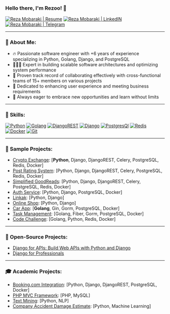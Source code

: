### Hello there, I'm Rezoo! 👋

[![Reza Mobaraki | Resume](https://img.shields.io/badge/Resume-000000?style=for-the-badge&logo=resume&logoColor=white)](https://flowcv.com/resume/3tcgks0hub)
[![Reza Mobaraki | LinkedIN](https://img.shields.io/badge/LinkedIn-0077B5?style=for-the-badge&logo=linkedin&logoColor=white)](https://www.linkedin.com/in/reza-mobaraki)
[![Reza Mobaraki | Telegram](https://img.shields.io/badge/Telegram-2CA5E0?style=for-the-badge&logo=telegram&logoColor=white)](https://t.me/MR_Rezoo)

---

### 🤝 About Me:

- 🔥 Passionate software engineer with +6 years of experience specializing in Python, Golang, Django, and PostgreSQL
- 👨🏻‍💻 Expert in building scalable software architectures and optimizing system performance
- 🤝 Proven track record of collaborating effectively with cross-functional teams of 15+ members on various projects
- 📄 Dedicated to enhancing user experience and meeting business requirements
- 💎 Always eager to embrace new opportunities and learn without limits

---

### 🔨 Skills:

[![Python](https://img.shields.io/badge/Python-FFD43B?style=for-the-badge&logo=python&logoColor=darkgreen)](https://www.python.org/)
[![Golang](https://img.shields.io/badge/Golang-%2300ADD8.svg?style=for-the-badge&logo=go&logoColor=white)](https://go.dev/)
[![DjangoREST](https://img.shields.io/badge/DJANGO-REST-ff1709?style=for-the-badge&logo=django&logoColor=white&color=ff1709&labelColor=gray)](https://www.django-rest-framework.org/)
[![Django](https://img.shields.io/badge/Django-092E20?style=for-the-badge&logo=django&logoColor=green)](https://www.djangoproject.com/)
[![PostgresQl](https://img.shields.io/badge/PostgreSQL-316192?style=for-the-badge&logo=postgresql&logoColor=white)](https://www.postgresql.org/)
[![Redis](https://img.shields.io/badge/redis-%23DD0031.svg?style=for-the-badge&logo=redis&logoColor=white)](https://redis.io/)
[![Docker](https://img.shields.io/badge/Docker-2CA5E0?style=for-the-badge&logo=docker&logoColor=white)](https://www.docker.com/)
[![Git](https://img.shields.io/badge/Git-F05032?style=for-the-badge&logo=git&logoColor=white)](https://git-scm.com/)

---

### 🚀 Sample Projects:
- [Crypto Exchange](https://github.com/rezamobaraki/crypto-exchange): [**Python**, Django, DjangoREST, Celery, PostgreSQL, Redis, Docker]
- [Post Rating System](https://github.com/rezamobaraki/post-rating-system): [Python, Django, DjangoREST, Celery, PostgreSQL, Redis, Docker]
- [Simplified GoodReads](https://github.com/rezamobaraki/simple-goodreads): [Python, Django, DjangoREST, Celery, PostgreSQL, Redis, Docker]
- [Auth Service](https://github.com/rezamobaraki/Django-Authentication-Service): [Python, Django, PostgreSQL, Docker]
- [Linkak](https://github.com/jamedadi/linkak): [Python, Django]
- [Online Shop](https://github.com/rezamobaraki/django-online-shop): [Python, Django]
- [Car App](https://github.com/rezamobaraki/CarApp): [**Golang**, Gin, Gorm, PostgreSQL, Docker]
- [Task Management](https://github.com/rezamobaraki/TaskManagement): [Golang, Fiber, Gorm, PostgreSQL, Docker]
- [Code Challenge](https://github.com/rezamobaraki/code-challenge): [Golang, Python, Redis, Docker]

---

### 🌟 Open-Source Projects:

- [Django for APIs: Build Web APIs with Python and Django](https://github.com/ftg-iran/dfa-persian)
- [Django for Professionals](https://github.com/mthri/dfp-persian)

---

### 🎓 Academic Projects:

- [Booking.com Integration](https://github.com/rezamobaraki/booking): [Python, Django, DjangoREST, PostgreSQL, Docker]
- [PHP MVC Framework](https://github.com/rezamobaraki/php-mvc-framework): [PHP, MySQL]
- [Text Mining](https://github.com/rezamobaraki/TextMining-NLP/): [Python, NLP]
- [Company Accident Damage Estimate](https://github.com/rezamobaraki/insurance-company/): [Python, Machine Learning]

